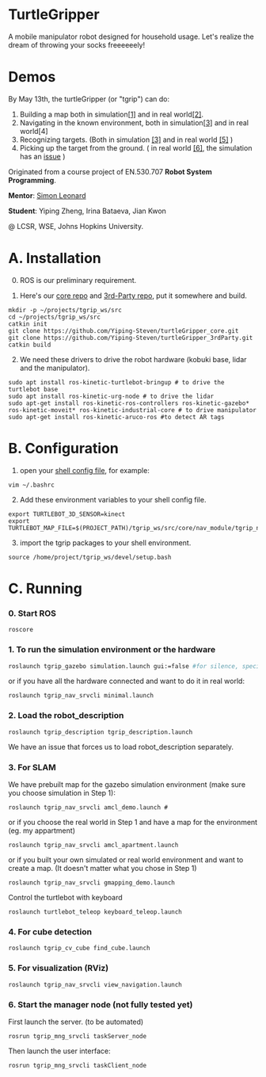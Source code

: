 # TurtleGripper
A mobile manipulator robot designed for household usage. Let's realize the dream of throwing your socks freeeeeely!

# Demos
By May 13th, the turtleGripper (or "tgrip") can do:
1. Building a map both in simulation[[1]](https://kapwi.ng/c/ORo6ed82) and in real world[[2]](https://rsp-vja7544.slack.com/files/U01PKF49S1G/F021Y2Q1599/image_from_ios.mov).
2. Navigating in the known environment, both in simulation[[3]](https://kapwi.ng/c/UrDYlY7T) and in real world[4]
3. Recognizing targets. (Both in simulation [[3]](https://kapwi.ng/c/UrDYlY7T) and in real world [[5]](https://kapwi.ng/c/kVlHK2oW) )
4. Picking up the target from the ground. ( in real world [[6]](https://kapwi.ng/c/rKTLSy1X), the simulation has an [issue](https://github.com/Yiping-Steven/turtleGripper_core/issues/2)  )

Originated from a course project of  EN.530.707 **Robot System Programming**.

**Mentor**: [Simon Leonard](https://www.cs.jhu.edu/~sleonard/)

**Student**: Yiping Zheng, Irina Bataeva, Jian Kwon

@ LCSR, WSE, Johns Hopkins University.

# A. Installation

  0. ROS is our preliminary requirement.

 1. Here's our [core repo](https://github.com/Yiping-Steven/turtleGripper_core.git) and [3rd-Party repo](https://github.com/Yiping-Steven/turtleGripper_3rdParty.git), put it somewhere and build.

```shell
mkdir -p ~/projects/tgrip_ws/src
cd ~/projects/tgrip_ws/src
catkin init
git clone https://github.com/Yiping-Steven/turtleGripper_core.git
git clone https://github.com/Yiping-Steven/turtleGripper_3rdParty.git
catkin build
```

2. We need these drivers to drive the robot hardware (kobuki base, lidar and the manipulator).

```shell
sudo apt install ros-kinetic-turtlebot-bringup # to drive the turtlebot base
sudo apt install ros-kinetic-urg-node # to drive the lidar
sudo apt-get install ros-kinetic-ros-controllers ros-kinetic-gazebo* ros-kinetic-moveit* ros-kinetic-industrial-core # to drive manipulator
sudo apt-get install ros-kinetic-aruco-ros #to detect AR tags
```

# B. Configuration

1. open your [shell config file](https://landoflinux.com/linux_bash_configuration_files.html), for example:

```shell
vim ~/.bashrc
```

2. Add these environment variables to your shell config file.

```shell
export TURTLEBOT_3D_SENSOR=kinect
export TURTLEBOT_MAP_FILE=$(PROJECT_PATH)/tgrip_ws/src/core/nav_module/tgrip_nav_srvcli/map/my_map.yaml
```

3. import the tgrip packages to your shell environment.

```shell
source /home/project/tgrip_ws/devel/setup.bash
```

# C. Running

### 0. Start ROS

```shell
roscore
```

### 1. To run the simulation environment or the hardware

```bash
roslaunch tgrip_gazebo simulation.launch gui:=false #for silence, specify "gui" 
```

or if you have all the hardware connected and want to do it in real world:

```shell
roslaunch tgrip_nav_srvcli minimal.launch
```

### 2. Load the robot_description

```shell
roslaunch tgrip_description tgrip_description.launch
```
We have an issue that forces us to load robot_description separately.

### 3. For SLAM

We have prebuilt map for the gazebo simulation environment (make sure you choose simulation in Step 1):

```shell
roslaunch tgrip_nav_srvcli amcl_demo.launch #
```

or if you choose the real world in Step 1 and have a map for the environment (eg. my appartment)

```shell
roslaunch tgrip_nav_srvcli amcl_apartment.launch
```

or if you built your own simulated or real world environment and want to create a map.  (It doesn't matter what you chose in Step 1)

```shell
roslaunch tgrip_nav_srvcli gmapping_demo.launch
```

Control the turtlebot with keyboard
```shell
roslaunch turtlebot_teleop keyboard_teleop.launch
```

### 4. For cube detection

```shell
roslaunch tgrip_cv_cube find_cube.launch
```

### 5. For visualization (RViz)

```shell
roslaunch tgrip_nav_srvcli view_navigation.launch
```

### 6. Start the manager node  (not fully tested yet)

First launch the server. (to be automated)
```
rosrun tgrip_mng_srvcli taskServer_node
```
Then launch the user interface:
```
rosrun tgrip_mng_srvcli taskClient_node
```
